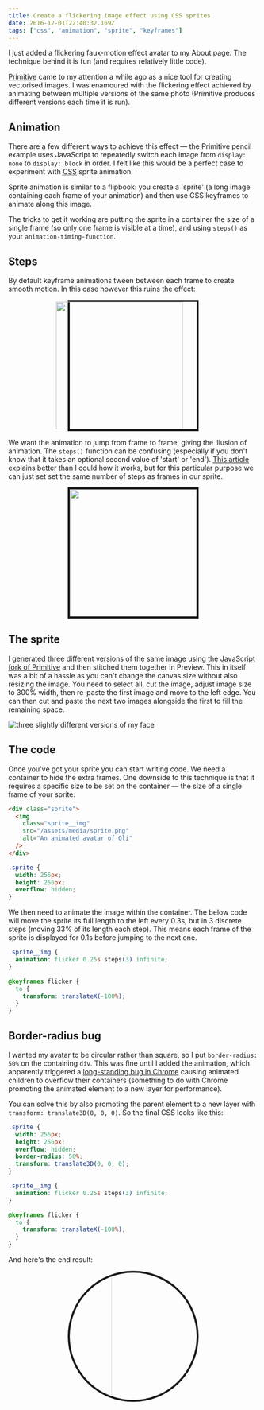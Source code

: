 ```yaml
---
title: Create a flickering image effect using CSS sprites
date: 2016-12-01T22:40:32.169Z
tags: ["css", "animation", "sprite", "keyframes"]
---
```


I just added a flickering faux-motion effect avatar to my About page. The technique behind it is fun (and requires relatively little code).

<!-- excerpt -->

[Primitive] came to my attention a while ago as a nice tool for creating vectorised images. I was enamoured with the flickering effect achieved by animating between multiple versions of the same photo (Primitive produces different versions each time it is run).

## Animation

There are a few different ways to achieve this effect — the Primitive pencil example uses JavaScript to repeatedly switch each image from `display: none` to `display: block` in order. I felt like this would be a perfect case to experiment with <abbr title="cascading style sheets">CSS</abbr> sprite animation.

Sprite animation is similar to a flipbook: you create a 'sprite' (a long image containing each frame of your animation) and then use <abbr>CSS</abbr> keyframes to animate along this image.

The tricks to get it working are putting the sprite in a container the size of a single frame (so only one frame is visible at a time), and using `steps()` as your `animation-timing-function`.

## Steps

By default keyframe animations tween between each frame to create smooth motion. In this case however this ruins the effect:

<style>
@keyframes slide {
  to {
    transform: translateX(-100%);
  }
}

.stage__image {
  animation-name: slide;
  animation-duration: 2s;
  animation-iteration-count: infinite;
  height: 100%;
  object-fit: cover;
  border-radius: 0;
  margin: 0;
  max-width: none;
}

.steps {
  animation-timing-function: steps(3);
}

.final {
  animation-duration: 0.25s;
}

.stage {
  margin-left: auto;
  margin-right: auto;
  width: 256px;
  height: 256px;
  border: 0.25rem solid;
  transform: translate3D(0, 0, 0);
}

.stage--final {
  border-radius: 50%;
  overflow: hidden;
}

</style>

<div class="stage">
  <img
    class="stage__image"
    src="/assets/media/profile-pic.jpg"
    alt=""
  >
</div>

We want the animation to jump from frame to frame, giving the illusion of animation. The `steps()` function can be confusing (especially if you don't know that it takes an optional second value of 'start' or 'end'). [This article] explains better than I could how it works, but for this particular purpose we can just set set the same number of steps as frames in our sprite.

<div class="stage">
  <img
    class="stage__image steps"
    src="/assets/media/profile-pic.jpg"
    alt=""
  >
</div>

## The sprite

I generated three different versions of the same image using the [JavaScript fork of Primitive] and then stitched them together in Preview. This in itself was a bit of a hassle as you can't change the canvas size without also resizing the image. You need to select all, cut the image, adjust image size to 300% width, then re-paste the first image and move to the left edge. You can then cut and paste the next two images alongside the first to fill the remaining space.

![three slightly different versions of my face](./profile-sprite.png)

## The code

Once you've got your sprite you can start writing code. We need a container to hide the extra frames. One downside to this technique is that it requires a specific size to be set on the container — the size of a single frame of your sprite.

```html
<div class="sprite">
  <img
    class="sprite__img"
    src="/assets/media/sprite.png"
    alt="An animated avatar of Oli"
  />
</div>
```

```css
.sprite {
  width: 256px;
  height: 256px;
  overflow: hidden;
}
```

We then need to animate the image within the container. The below code will move the sprite its full length to the left every 0.3s, but in 3 discrete steps (moving 33% of its length each step). This means each frame of the sprite is displayed for 0.1s before jumping to the next one.

```css
.sprite__img {
  animation: flicker 0.25s steps(3) infinite;
}

@keyframes flicker {
  to {
    transform: translateX(-100%);
  }
}
```

## Border-radius bug

I wanted my avatar to be circular rather than square, so I put `border-radius: 50%` on the containing `div`. This was fine until I added the animation, which apparently triggered a [long-standing bug in Chrome] causing animated children to overflow their containers (something to do with Chrome promoting the animated element to a new layer for performance).

You can solve this by also promoting the parent element to a new layer with `transform: translate3D(0, 0, 0)`. So the final <abbr>CSS</abbr> looks like this:

```css
.sprite {
  width: 256px;
  height: 256px;
  overflow: hidden;
  border-radius: 50%;
  transform: translate3D(0, 0, 0);
}

.sprite__img {
  animation: flicker 0.25s steps(3) infinite;
}

@keyframes flicker {
  to {
    transform: translateX(-100%);
  }
}
```

And here's the end result:

<div class="stage stage--final">
  <img
    class="stage__image steps final"
    src="/assets/media/sprite.png"
    alt=""
  >
</div>

[my about page]: "/about"
[primitive]: "https://github.com/fogleman/primitive"
[this article]: "https://designmodo.com/steps-css-animations/"
[javascript fork of primitive]: "https://ondras.github.io/primitive.js/"
[long-standing bug in chrome]: "https://bugs.chromium.org/p/chromium/issues/detail?id=157218"
